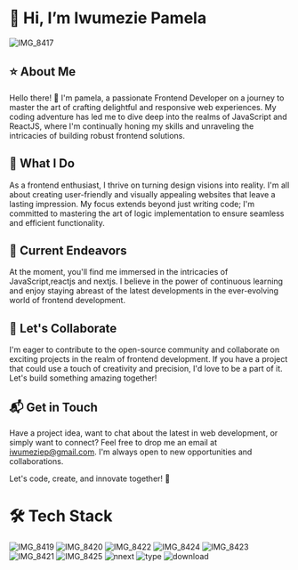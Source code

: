 # 👋 Hi, I’m Iwumezie Pamela
 ![IMG_8417](https://user-images.githubusercontent.com/106850538/205906773-bea63f8f-6463-42f0-b856-f03cebfca39e.GIF)
 
## ⭐️ About Me
Hello there! 👋 I'm pamela, a passionate Frontend Developer on a journey to master the art of crafting delightful and responsive web experiences. My coding adventure has led me to dive deep into the realms of JavaScript and ReactJS, where I'm continually honing my skills and unraveling the intricacies of building robust frontend solutions.

## 🚀 What I Do
As a frontend enthusiast, I thrive on turning design visions into reality. I'm all about creating user-friendly and visually appealing websites that leave a lasting impression. My focus extends beyond just writing code; I'm committed to mastering the art of logic implementation to ensure seamless and efficient functionality.

## 🌱 Current Endeavors
At the moment, you'll find me immersed in the intricacies of JavaScript,reactjs and nextjs. I believe in the power of continuous learning and enjoy staying abreast of the latest developments in the ever-evolving world of frontend development.

## 🤝 Let's Collaborate
I'm eager to contribute to the open-source community and collaborate on exciting projects in the realm of frontend development. If you have a project that could use a touch of creativity and precision, I'd love to be a part of it. Let's build something amazing together!

## 📬 Get in Touch
Have a project idea, want to chat about the latest in web development, or simply want to connect? Feel free to drop me an email at iwumeziep@gmail.com. I'm always open to new opportunities and collaborations.

Let's code, create, and innovate together! 🚀

# 🛠 Tech Stack
![IMG_8419](https://user-images.githubusercontent.com/106850538/205908853-d0641f51-1137-4182-81c8-5ba822deaf23.jpg)
![IMG_8420](https://user-images.githubusercontent.com/106850538/205909025-b121dcf6-cc10-43f0-a4ec-b0f642a45bd4.jpg)
![IMG_8422](https://user-images.githubusercontent.com/106850538/205909044-c62647ff-0c08-40e5-81e4-c15e58cfbbb9.jpg)
![IMG_8424](https://user-images.githubusercontent.com/106850538/205909065-350faf4b-39dd-4923-8876-7a49427dccf7.jpg)
![IMG_8423](https://user-images.githubusercontent.com/106850538/205909126-8a679682-fa52-4b3e-ab69-eb547e30f7bf.jpg)
![IMG_8421](https://user-images.githubusercontent.com/106850538/205909182-8aa1effd-078b-4610-81e5-ef07f8bbb4f1.jpg)
![IMG_8425](https://user-images.githubusercontent.com/106850538/205911001-c79ab649-023e-44d9-828d-225a67defb99.jpg)
![nnext](https://github.com/Iwumezie-pamela/Iwumezie-pamela/assets/106850538/8bf26287-bcab-460d-9fa7-1ce6f57f872d)
![type](https://github.com/Iwumezie-pamela/Iwumezie-pamela/assets/106850538/52737216-d37d-4c0b-8df4-968ee94c2772)
![download](https://github.com/Iwumezie-pamela/Iwumezie-pamela/assets/106850538/fea401d5-cd48-450d-a83f-baa8cef77668)

<!---
Iwumezie-pamela/Iwumezie-pamela is a ✨ special ✨ repository because its `README.md` (this file) appears on your GitHub profile.
You can click the Preview link to take a look at your changes.
--->
